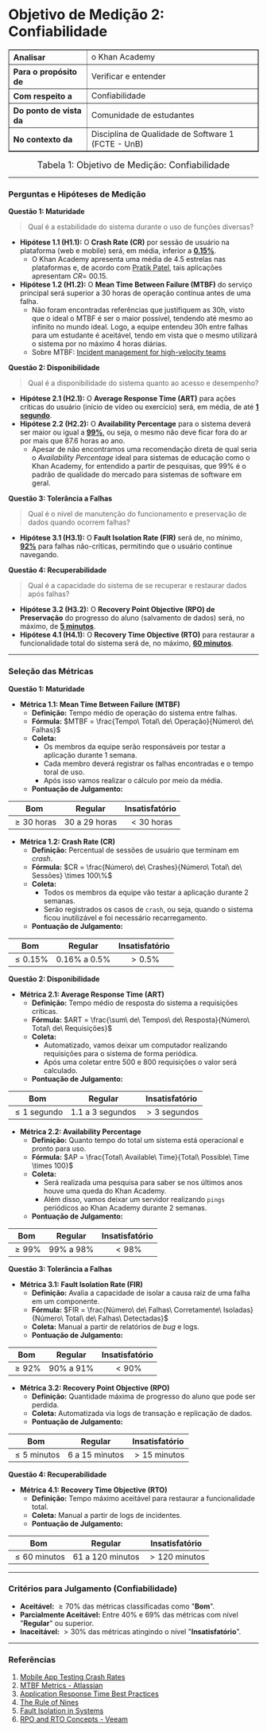 # Objetivo de Medição 2: Confiabilidade

<div align="center">
    <table border="1" cellspacing="0" cellpadding="8" style="border-collapse: collapse; text-align: left;">
        <tr>
            <th><b>Analisar</b></th>
            <td>o Khan Academy</td>
        </tr>
        <tr>
            <th><b>Para o propósito de</b></th>
            <td>Verificar e entender</td>
        </tr>
        <tr>
            <th><b>Com respeito a</b></th>
            <td>Confiabilidade</td>
        </tr>
        <tr>
            <th><b>Do ponto de vista da</b></th>
            <td>Comunidade de estudantes</td>
        </tr>
        <tr>
            <th><b>No contexto da</b></th>
            <td>Disciplina de Qualidade de Software 1 (FCTE - UnB)</td>
        </tr>
    </table>
</div>

<div align="center">
    <font size="4">
        <figcaption>Tabela 1: Objetivo de Medição: Confiabilidade</figcaption>
    </font>
</div>

-----

### Perguntas e Hipóteses de Medição

**Questão 1: Maturidade**

> Qual é a estabilidade do sistema durante o uso de funções diversas?

- **Hipótese 1.1 (H1.1):** O **Crash Rate (CR)** por sessão de usuário na plataforma (web e mobile) será, em média, inferior a **[0.15%](https://www.alphabin.co/blog/mobile-app-testing-crash-rates)**.
    - O Khan Academy apresenta uma média de 4.5 estrelas nas plataformas e, de acordo com [Pratik Patel](https://www.alphabin.co/blog/mobile-app-testing-crash-rates), tais aplicações apresentam $CR = ~00.15%$.
- **Hipótese 1.2 (H1.2):** O **Mean Time Between Failure (MTBF)** do serviço principal será superior a 30 horas de operação contínua antes de uma falha.
    - Não foram encontradas referências que justifiquem as 30h, visto que o ideal o MTBF é ser o maior possível, tendendo até mesmo ao infinito no mundo ideal. Logo, a equipe entendeu 30h entre falhas para um estudante é aceitável, tendo em vista que o mesmo utilizará o sistema por no máximo 4 horas diárias.
    - Sobre MTBF: [Incident management for high-velocity teams](https://www.atlassian.com/incident-management/kpis/common-metrics)

**Questão 2: Disponibilidade**

> Qual é a disponibilidade do sistema quanto ao acesso e desempenho?

- **Hipótese 2.1 (H2.1):** O **Average Response Time (ART)** para ações críticas do usuário (início de vídeo ou exercício) será, em média, de até **[1 segundo](https://www.headspin.io/blog/how-to-test-application-response-time-for-overall-app-success)**.
- **Hipótese 2.2 (H2.2):** O **Availability Percentage** para o sistema deverá ser maior ou igual a **[99%](https://www.penguinsolutions.com/en-us/resources/blog/rule-nines-availability-always-on-world)**, ou seja, o mesmo não deve ficar fora do ar por mais que 87.6 horas ao ano.
    - Apesar de não encontramos uma recomendação direta de qual seria o *Availability Percentage* ideal para sistemas de educação como o Khan Academy, for entendido a partir de pesquisas, que 99% é o padrão de qualidade do mercado para sistemas de software em geral.

**Questão 3: Tolerância a Falhas**

> Qual é o nível de manutenção do funcionamento e preservação de dados quando ocorrem falhas?

- **Hipótese 3.1 (H3.1):** O **Fault Isolation Rate (FIR)** será de, no mínimo, **[92%](https://support.ptc.com/help/wrr/r13.0.0.0/en/wrr/ReferenceGuide/fmea/isolation_percentage.html)** para falhas não-críticas, permitindo que o usuário continue navegando.

**Questão 4: Recuperabilidade**

> Qual é a capacidade do sistema de se recuperar e restaurar dados após falhas?

- **Hipótese 3.2 (H3.2):** O **Recovery Point Objective (RPO) de Preservação** do progresso do aluno (salvamento de dados) será, no máximo, de **[5 minutos](https://www.veeam.com/blog/recovery-time-recovery-point-objectives.html)**.
- **Hipótese 4.1 (H4.1):** O **Recovery Time Objective (RTO)** para restaurar a funcionalidade total do sistema será de, no máximo, **[60 minutos](https://www.veeam.com/blog/recovery-time-recovery-point-objectives.html)**.

-----

### Seleção das Métricas

**Questão 1: Maturidade**

- **Métrica 1.1: Mean Time Between Failure (MTBF)**
    - **Definição:** Tempo médio de operação do sistema entre falhas.
    - **Fórmula:** $MTBF = \frac{Tempo\ Total\ de\ Operação}{Número\ de\ Falhas}$
    - **Coleta:**
        - Os membros da equipe serão responsáveis por testar a aplicação durante 1 semana.
        - Cada membro deverá registrar os falhas encontradas e o tempo toral de uso.
        - Após isso vamos realizar o cálculo por meio da média.
    - **Pontuação de Julgamento:**

| **Bom** | **Regular** | **Insatisfatório** |
|:--------:|:-------------:|:-------------------:|
| $\geq 30$ horas | 30 a 29 horas | $< 30$ horas |

- **Métrica 1.2: Crash Rate (CR)**
    - **Definição:** Percentual de sessões de usuário que terminam em *crash*.
    - **Fórmula:** $CR = \frac{Número\ de\ Crashes}{Número\ Total\ de\ Sessões} \times 100\%$
    - **Coleta:**
        - Todos os membros da equipe vão testar a aplicação durante 2 semanas.
        - Serão registrados os casos de `crash`, ou seja, quando o sistema ficou inutilizável e foi necessário recarregamento.
    - **Pontuação de Julgamento:**

| **Bom** | **Regular** | **Insatisfatório** |
|:--------:|:-------------:|:-------------------:|
| $\leq 0.15\%$ | 0.16% a 0.5% | $> 0.5\%$ |

**Questão 2: Disponibilidade**

- **Métrica 2.1: Average Response Time (ART)**
    - **Definição:** Tempo médio de resposta do sistema a requisições críticas.
    - **Fórmula:** $ART = \frac{\sum\ de\ Tempos\ de\ Resposta}{Número\ Total\ de\ Requisições}$
    - **Coleta:**
        - Automatizado, vamos deixar um computador realizando requisições para o sistema de forma periódica.
        - Após uma coletar entre 500 e 800 requisições o valor será calculado.
    - **Pontuação de Julgamento:**

| **Bom** | **Regular** | **Insatisfatório** |
|:--------:|:-------------:|:-------------------:|
| $\leq 1$ segundo | 1.1 a 3 segundos | $> 3$ segundos |

- **Métrica 2.2: Availability Percentage**
    - **Definição:** Quanto tempo do total um sistema está operacional e pronto para uso.
    - **Fórmula:** $AP = \frac{Total\ Available\ Time}{Total\ Possible\ Time \times 100}$
    - **Coleta:**
        - Será realizada uma pesquisa para saber se nos últimos anos houve uma queda do Khan Academy.
        - Além disso, vamos deixar um servidor realizando `pings` periódicos ao Khan Academy durante 2 semanas.
    - **Pontuação de Julgamento:**

| **Bom** | **Regular** | **Insatisfatório** |
|:--------:|:-------------:|:-------------------:|
| $\ge 99\%$ | $99\%$ a $98\%$ | $\lt 98\%$  |

**Questão 3: Tolerância a Falhas**

- **Métrica 3.1: Fault Isolation Rate (FIR)**
    - **Definição:** Avalia a capacidade de isolar a causa raiz de uma falha em um componente.
    - **Fórmula:** $FIR = \frac{Número\ de\ Falhas\ Corretamente\ Isoladas}{Número\ Total\ de\ Falhas\ Detectadas}$
    - **Coleta:** Manual a partir de relatórios de *bug* e logs.
    - **Pontuação de Julgamento:**

| **Bom** | **Regular** | **Insatisfatório** |
|:--------:|:-------------:|:-------------------:|
| $\geq 92\%$ | 90% a 91% | $< 90\%$ |

- **Métrica 3.2: Recovery Point Objective (RPO)**
    - **Definição:** Quantidade máxima de progresso do aluno que pode ser perdida.
    - **Coleta:** Automatizada via logs de transação e replicação de dados.
    - **Pontuação de Julgamento:**

| **Bom** | **Regular** | **Insatisfatório** |
|:--------:|:-------------:|:-------------------:|
| $\leq 5$ minutos | 6 a 15 minutos | $> 15$ minutos |

**Questão 4: Recuperabilidade**

- **Métrica 4.1: Recovery Time Objective (RTO)**
    - **Definição:** Tempo máximo aceitável para restaurar a funcionalidade total.
    - **Coleta:** Manual a partir de logs de incidentes.
    - **Pontuação de Julgamento:**

| **Bom** | **Regular** | **Insatisfatório** |
|:--------:|:-------------:|:-------------------:|
| $\leq 60$ minutos | 61 a 120 minutos | $> 120$ minutos |

-----

### Critérios para Julgamento (Confiabilidade)

- **Aceitável:** $\geq 70\%$ das métricas classificadas como "**Bom**".
- **Parcialmente Aceitável:** Entre $40\%$ e $69\%$ das métricas com nível "**Regular**" ou superior.
- **Inaceitável:** $> 30\%$ das métricas atingindo o nível "**Insatisfatório**".

-----

### Referências

1. [Mobile App Testing Crash Rates](https://www.alphabin.co/blog/mobile-app-testing-crash-rates)
2. [MTBF Metrics - Atlassian](https://www.atlassian.com/incident-management/kpis/common-metrics)
3. [Application Response Time Best Practices](https://www.headspin.io/blog/how-to-test-application-response-time-for-overall-app-success)
4. [The Rule of Nines](https://www.penguinsolutions.com/en-us/resources/blog/rule-nines-availability-always-on-world)
5. [Fault Isolation in Systems](https://support.ptc.com/help/wrr/r13.0.0.0/en/wrr/ReferenceGuide/fmea/isolation_percentage.html)
6. [RPO and RTO Concepts - Veeam](https://www.veeam.com/blog/recovery-time-recovery-point-objectives.html)
